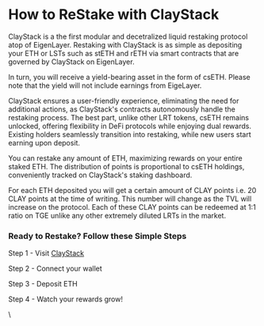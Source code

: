 # How to ReStake with ClayStack

ClayStack is a the first modular and decetralized liquid restaking protocol atop of EigenLayer. Restaking with ClayStack is as simple as depositing your ETH or LSTs such as stETH and rETH via smart contracts that are governed by ClayStack on EigenLayer.&#x20;

In turn, you will receive a yield-bearing asset in the form of csETH. Please note that the yield will not include earnings from EigeLayer.&#x20;

ClayStack ensures a user-friendly experience, eliminating the need for additional actions, as ClayStack's contracts autonomously handle the restaking process. The best part, unlike other LRT tokens, csETH remains unlocked, offering flexibility in DeFi protocols while enjoying dual rewards. Existing holders seamlessly transition into restaking, while new users start earning upon deposit.

You can restake any amount of ETH, maximizing rewards on your entire staked ETH. The distribution of points is proportional to csETH holdings, conveniently tracked on ClayStack's staking dashboard.&#x20;

For each ETH deposited you will get a certain amount of CLAY points i.e. 20 CLAY points at the time of writing. This number will change as the TVL will increase on the protocol. Each of these CLAY points can be redeemed at 1:1 ratio on TGE unlike any other extremely diluted  LRTs in the market.

### Ready to Restake? Follow these Simple Steps

Step 1 - Visit [ClayStack](https://app.claystack.com/stake/ethereum)

Step 2 - Connect your wallet

Step 3 - Deposit ETH

Step 4 - Watch your rewards grow!

\
